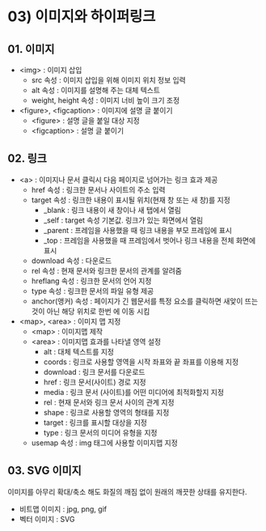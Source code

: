 # 03) 이미지와 하이퍼링크

## 01. 이미지

- &lt;img&GT; : 이미지 삽입
    - src 속성 : 이미지 삽입을 위해 이미지 위치 정보 입력
    - alt 속성 : 이미지를 설명해 주는 대체 텍스트
    - weight, height 속성 : 이미지 너비 높이 크기 조정
- &lt;figure&GT;, &lt;figcaption&GT; : 이미지에 설명 글 붙이기
    - &lt;figure&GT; : 설명 글을 붙일 대상 지정
    - &lt;figcaption&GT; : 설명 글 붙이기

## 02. 링크

- &lt;a&GT; : 이미지나 문서 클릭시 다음 페이지로 넘어가는 링크 효과 제공
    - href 속성 : 링크한 문서나 사이트의 주소 입력
    - target 속성 : 링크한 내용이 표시될 위치(현재 창 또는 새 창)를 지정
        - _blank : 링크 내용이 새 창이나 새 탭에서 열림
        - _self : target 속성 기본값. 링크가 있는 화면에서 열림
        - _parent : 프레임을 사용했을 때 링크 내용을 부모 프레임에 표시
        - _top : 프레임을 사용했을 때 프레임에서 벗어나 링크 내용을 전체 화면에 표시
    - download 속성 : 다운로드
    - rel 속성 : 현재 문서와 링크한 문서의 관계를 알려줌
    - hreflang 속성 : 링크한 문서의 언어 지정
    - type 속성 : 링크한 문서의 파일 유형 제공
    - anchor(앵커) 속성 : 페이지가 긴 웹문서를 특정 요소를 클릭하면 새앛이 뜨는 것이 아닌 해당 위치로 한번 에 이동 시킴
- &lt;map&GT;, &lt;area&GT; : 이미지 맵 지정
    - &lt;map&GT; : 이미지맵 제작
    - &lt;area&GT; : 이미지맵 효과를 나타낼 영역 설정
        - alt : 대체 텍스트를 지정
        - coords : 링크로 사용할 영역을 시작 좌표와 끝 좌표를 이용해 지정
        - download : 링크 문서를 다운로드
        - href : 링크 문서(사이트) 경로 지정
        - media : 링크 문서 (사이트)를 어떤 미디어에 최적화할지 지정
        - rel : 현재 문서와 링크 문서 사이의 관계 지정
        - shape : 링크로 사용할 영역의 형태를 지정
        - target : 링크를 표시할 대상을 지정
        - type : 링크 문서의 미디어 유형을 지정
    - usemap 속성 : img 태그에 사용할 이미지맵 지정

## 03. SVG 이미지

이미지를 아무리 확대/축소 해도 화질의 깨짐 없이 원래의 깨끗한 상태를 유지한다.

- 비트맵 이미지 : jpg, png, gif
- 벡터 이미지 : SVG
